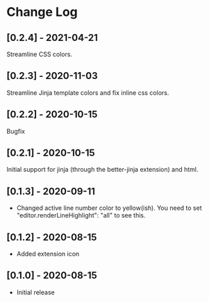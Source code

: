 # Change Log

## [0.2.4] - 2021-04-21
Streamline CSS colors.

## [0.2.3] - 2020-11-03
Streamline Jinja template colors and fix inline css colors.

## [0.2.2] - 2020-10-15
Bugfix

## [0.2.1] - 2020-10-15
Initial support for jinja (through the better-jinja extension) and html.

## [0.1.3] - 2020-09-11
- Changed active line number color to yellow(ish). You need to set "editor.renderLineHighlight": "all" to see this.

## [0.1.2] - 2020-08-15
- Added extension icon

## [0.1.0] - 2020-08-15
- Initial release
